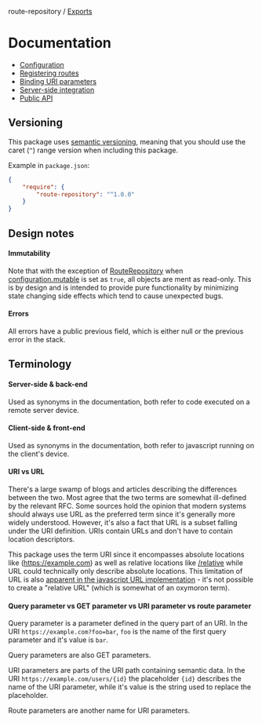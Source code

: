 route-repository / [Exports](modules.md)

# Documentation

- [Configuration](configuration.md)
- [Registering routes](registration.md)
- [Binding URI parameters](uri-parameters.md)
- [Server-side integration](server-side-integration.md)
- [Public API](generated/modules.md)

## Versioning

This package uses [semantic versioning](https://semver.org/), meaning that you should use the caret (`^`) range version when including this package.

Example in `package.json`:

```json
{
    "require": {
        "route-repository": "^1.0.0"
    }
}
```

## Design notes

#### Immutability

Note that with the exception of [RouteRepository](generated/RouteRepository.md) when [configuration.mutable](configuration.md#mutable) is set as `true`, all objects are ment as read-only. This is by design and is intended to provide pure functionality by minimizing state changing side effects which tend to cause unexpected bugs.

#### Errors

All errors have a public previous field, which is either null or the previous error in the stack.

## Terminology

#### Server-side & back-end

Used as synonyms in the documentation, both refer to code executed on a remote server device.

#### Client-side & front-end

Used as synonyms in the documentation, both refer to javascript running on the client's device.

#### URI vs URL

There's a large swamp of blogs and articles describing the differences between the two. Most agree that the two terms are somewhat ill-defined by the relevant RFC. Some sources hold the opinion that modern systems should always use URL as the preferred term since it's generally more widely understood. However, it's also a fact that URL is a subset falling under the URI definition. URIs contain URLs and don't have to contain location descriptors.

This package uses the term URI since it encompasses absolute locations like (https://example.com) as well as relative locations like [/relative](/relative) while URL could technically only describe absolute locations. This limitation of URL is also [apparent in the javascript URL implementation](https://developer.mozilla.org/en-US/docs/Web/API/URL/URL) - it's not possible to create a "relative URL" (which is somewhat of an oxymoron term).

#### Query parameter vs GET parameter vs URI parameter vs route parameter

Query parameter is a parameter defined in the query part of an URI. In the URI `https://example.com?foo=bar`, `foo` is the name of the first query parameter and it's value is `bar`.

Query parameters are also GET parameters.

URI parameters are parts of the URI path containing semantic data. In the URI `https://example.com/users/{id}` the placeholder `{id}` describes the name of the URI parameter, while it's value is the string used to replace the placeholder.

Route parameters are another name for URI parameters.
